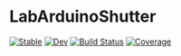 # LabArduinoShutter

[![Stable](https://img.shields.io/badge/docs-stable-blue.svg)](https://jqfeld.github.io/LabArduinoShutter.jl/stable/)
[![Dev](https://img.shields.io/badge/docs-dev-blue.svg)](https://jqfeld.github.io/LabArduinoShutter.jl/dev/)
[![Build Status](https://github.com/jqfeld/LabArduinoShutter.jl/actions/workflows/CI.yml/badge.svg?branch=main)](https://github.com/jqfeld/LabArduinoShutter.jl/actions/workflows/CI.yml?query=branch%3Amain)
[![Coverage](https://codecov.io/gh/jqfeld/LabArduinoShutter.jl/branch/main/graph/badge.svg)](https://codecov.io/gh/jqfeld/LabArduinoShutter.jl)
